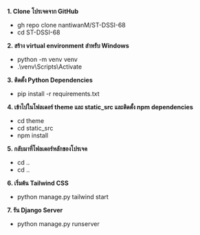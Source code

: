 **1. Clone โปรเจคจาก GitHub**
- gh repo clone nantiwanM/ST-DSSI-68
- cd ST-DSSI-68

**2. สร้าง virtual environment สำหรับ Windows**  
- python -m venv venv
- .\venv\Scripts\Activate

**3. ติดตั้ง Python Dependencies**
- pip install -r requirements.txt

**4. เข้าไปในโฟลเดอร์ theme และ static_src และติดตั้ง npm dependencies**   
- cd theme
- cd static_src
- npm install

**5. กลับมาที่โฟลเดอร์หลักของโปรเจค** 
- cd ..
- cd ..

**6. เริ่มต้น Tailwind CSS**
- python manage.py tailwind start

**7. รัน Django Server**
- python manage.py runserver

